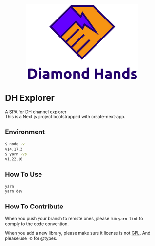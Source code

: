 <p align="center"><img src="public/dh-logo.png" height="250" alt="web3-gateway" /></p>

# DH Explorer

A SPA for DH channel explorer<br />
This is a Next.js project bootstrapped with create-next-app.

## Environment

```zsh
$ node -v
v14.17.3
$ yarn -vs
v1.22.10
```

## How To Use

```bash
yarn
yarn dev
```

## How To Contribute

When you push your branch to remote ones, please run `yarn lint` to comply to the code convention.

When you add a new library, please make sure it license is not
[GPL](https://en.wikipedia.org/wiki/GNU_General_Public_License). And please use `-D` for @types.

